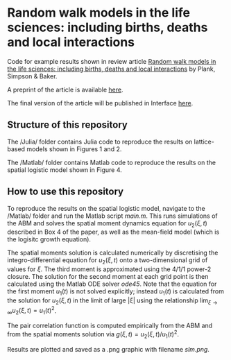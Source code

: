 # Random walk models in the life sciences: including births, deaths and local interactions

Code for example results shown in review article [Random walk models in the life sciences: including births, deaths and local interactions](https://doi.org/10.1098/rsif.2024.0422) by Plank, Simpson & Baker.

A preprint of the article is available [here](https://arxiv.org/abs/2411.10972).

The final version of the article will be published in Interface [here](https://doi.org/10.1098/rsif.2024.0422).

## Structure of this repository

The /Julia/ folder contains Julia code to reproduce the results on lattice-based models shown in Figures 1 and 2.

The /Matlab/ folder contains Matlab code to reproduce the results on the spatial logistic model shown in Figure 4. 

## How to use this repository

To reproduce the results on the spatial logistic model, navigate to the /Matlab/ folder and run the Matlab script *main.m*. This runs simulations of the ABM and solves the spatial moment dynamics equation for $u_2(\xi,t)$ described in Box 4 of the paper, as well as the mean-field model (which is the logisitc growth equation). 

The spatial moments solution is calculated numerically by discretising the integro-differential equation for $u_2(\xi,t)$ onto a two-dimensional grid of values for $\xi$. The third moment is approximated using the 4/1/1 power-2 closure. The solution for the second moment at each grid point is then calculated using the Matlab ODE solver *ode45*. Note that the equation for the first moment $u_1(t)$ is not solved explicitly; instead $u_1(t)$ is calculated from the solution for $u_2(\xi,t)$ in the limit of large $|\xi|$ using the relationship $\lim_{\xi\to\infty} u_2(\xi,t) = u_1(t)^2$.  

The pair correlation function is computed empirically from the ABM and from the spatial moments solution via $g(\xi,t) = u_2(\xi,t)/u_1(t)^2$.

Results are plotted and saved as a .png graphic with filename *slm.png*.



